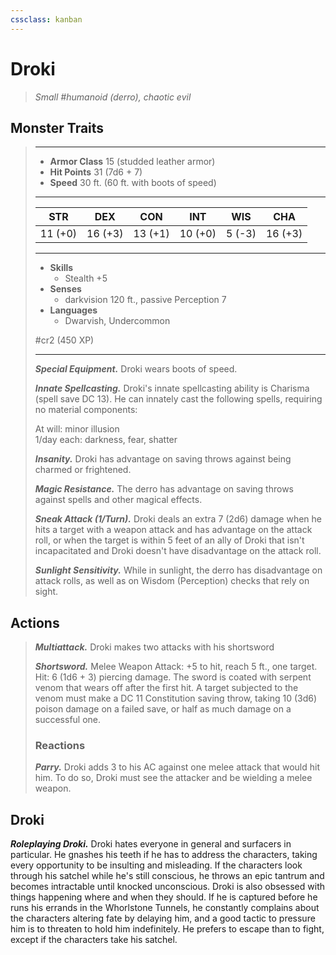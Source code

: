 ```yaml
---
cssclass: kanban
---
```


# Droki
>*Small #humanoid (derro), chaotic evil*
## Monster Traits
>___
>- **Armor Class** 15 (studded leather armor)
>- **Hit Points** 31 (7d6 + 7)
>- **Speed** 30 ft. (60 ft. with boots of speed)
>___
>|STR|DEX|CON|INT|WIS|CHA|
>|:---:|:---:|:---:|:---:|:---:|:---:|
>|11 (+0)|16 (+3)|13 (+1)|10 (+0)|5 (-3)|16 (+3)|
>___
>- **Skills**
>	 - Stealth +5
>- **Senses**
>	 - darkvision 120 ft., passive Perception 7
>- **Languages**
>	 - Dwarvish, Undercommon
>
> #cr2 (450 XP)
>___
>***Special Equipment.*** Droki wears boots of speed.  
>
>***Innate Spellcasting.*** Droki's innate spellcasting ability is Charisma (spell save DC 13). He can innately cast the following spells, requiring no material components:  
>
>At will: minor illusion  
>1/day each: darkness, fear, shatter  
>
>
>***Insanity.*** Droki has advantage on saving throws against being charmed or frightened.  
>
>***Magic Resistance.*** The derro has advantage on saving throws against spells and other magical effects.  
>
>***Sneak Attack (1/Turn).*** Droki deals an extra 7 (2d6) damage when he hits a target with a weapon attack and has advantage on the attack roll, or when the target is within 5 feet of an ally of Droki that isn't incapacitated and Droki doesn't have disadvantage on the attack roll.  
>
>***Sunlight Sensitivity.*** While in sunlight, the derro has disadvantage on attack rolls, as well as on Wisdom (Perception) checks that rely on sight.  
>
## Actions
>***Multiattack.*** Droki makes two attacks with his shortsword  
>
>***Shortsword.*** Melee Weapon Attack: +5 to hit, reach 5 ft., one target. Hit: 6 (1d6 + 3) piercing damage. The sword is coated with serpent venom that wears off after the first hit. A target subjected to the venom must make a DC 11 Constitution saving throw, taking 10 (3d6) poison damage on a failed save, or half as much damage on a successful one.  
>
>### Reactions
>***Parry.*** Droki adds 3 to his AC against one melee attack that would hit him. To do so, Droki must see the attacker and be wielding a melee weapon.
## Droki
***Roleplaying Droki.*** Droki hates everyone in general and surfacers in particular. He gnashes his teeth if he has to address the characters, taking every opportunity to be insulting and misleading. If the characters look through his satchel while he's still conscious, he throws an epic tantrum and becomes intractable until knocked unconscious.
Droki is also obsessed with things happening where and when they should. If he is captured before he runs his errands in the Whorlstone Tunnels, he constantly complains about the characters altering fate by delaying him, and a good tactic to pressure him is to threaten to hold him indefinitely. He prefers to escape than to fight, except if the characters take his satchel.